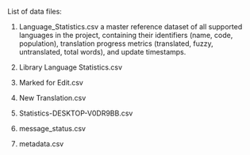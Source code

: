 List of data files:

1. Language_Statistics.csv
	a master reference dataset of all supported languages in the project, containing their identifiers (name, code, population), translation progress metrics (translated, fuzzy, untranslated, total words), and update timestamps. 
2. Library Language Statistics.csv
	
3. Marked for Edit.csv
4. New Translation.csv
5. Statistics-DESKTOP-V0DR9BB.csv
6. message_status.csv
7. metadata.csv
